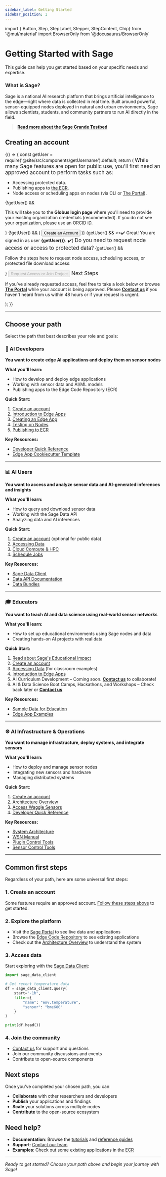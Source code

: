 ```yaml
---
sidebar_label: Getting Started
sidebar_position: 1
---
```


import { Button, Step, StepLabel, Stepper, StepContent, Chip} from '@mui/material'
import BrowserOnly from '@docusaurus/BrowserOnly'

# Getting Started with Sage

This guide can help you get started based on your specific needs and expertise.

### What is Sage?

Sage is a national AI research platform that brings artificial intelligence to the edge—right where data is collected in real time. Built around powerful, sensor-equipped nodes deployed in natural and urban environments, Sage allows scientists, students, and community partners to run AI directly in the field.

> **[Read more about the Sage Grande Testbed](/about)**

## Creating an account

<BrowserOnly>
  {() => {
    const getUser = require('@site/src/components/getUsername').default;
    return (
      <Stepper orientation="vertical" activeStep={getUser() ? 1 : 0}>
        <Step active={!getUser()} expanded={true} check>
          <StepLabel>
            <big>While many Sage features are open for public use, you'll first need an approved account to perform tasks such as:</big>
          </StepLabel>
          <StepContent>
            <ul>
              <li>Accessing protected data.</li>
              <li>Publishing apps to <a href="https://portal.sagecontinuum.org/apps/explore" target="_blank" rel="noopener noreferrer">the ECR</a>.</li>
              <li>Node access or scheduling apps on nodes (via CLI or <a href="https://portal.sagecontinuum.org" target="_blank" rel="noopener noreferrer">The Portal</a>).</li>
            </ul>
            {!getUser() && <p>This will take you to the <b>Globus login page</b> where you'll need to provide your existing organization credentials (recommended). If you do not see your organization, please use an ORCID iD.</p>}
            {!getUser() && (
              <Button href="https://auth.sagecontinuum.org/?callback=https://sagecontinuum.org/docs/getting-started#creating-an-account" variant="contained" sx={{ width: '300px' }}>
                <span className="normal-case text-[#fff]">Create an Account</span>
              </Button>
            )}
            {getUser() && <>✔️ Great! You are signed in as user <b>{getUser()}</b>. ✔️</>}
          </StepContent>
        </Step>
        <Step active={getUser()} expanded={true}>
          <StepLabel><big>Do you need to request node access or access to protected data?</big></StepLabel>
          <StepContent>
            {getUser() && <p>Follow the steps here to request node access, scheduling access, or protected file download access:</p>}
            <Button href="https://portal.sagecontinuum.org/account/access" target="_blank" variant="contained" disabled={!getUser()}>
              <span className="normal-case text-[#fff]">Request Access or Join Project</span>
            </Button>
          </StepContent>
        </Step>
        <Step active={getUser()} expanded={getUser()}>
          <StepLabel><big>Next Steps</big></StepLabel>
          <StepContent>
            <p>If you’ve already requested access, feel free to take a look below or browse <b><a href="https://portal.sagecontinuum.org" target="_blank" rel="noopener noreferrer">The Portal</a></b> while your account is being approved. Please <b><a href="./contact-us">Contact us</a></b> if you haven't heard from us within 48 hours or if your request is urgent.</p>
          </StepContent>
        </Step>
      </Stepper>
    );
  }}
</BrowserOnly>

---

## Choose your path

Select the path that best describes your role and goals:

### 🤖 AI Developers
**You want to create edge AI applications and deploy them on sensor nodes**

**What you'll learn:**
- How to develop and deploy edge applications
- Working with sensor data and AI/ML models
- Publishing apps to the Edge Code Repository (ECR)

**Quick Start:**
1. [Create an account](#creating-an-account)
2. [Introduction to Edge Apps](./tutorials/edge-apps/intro-to-edge-apps)
3. [Creating an Edge App](./tutorials/edge-apps/creating-an-edge-app)
4. [Testing on Nodes](./tutorials/edge-apps/testing-an-edge-app)
5. [Publishing to ECR](./tutorials/edge-apps/publishing-to-ecr)

**Key Resources:**
- [Developer Quick Reference](./reference-guides/dev-quick-reference)
- [Edge App Cookiecutter Template](https://github.com/waggle-sensor/cookiecutter-sage-app)

---

### 📊 AI Users
**You want to access and analyze sensor data and AI-generated inferences and insights**

**What you'll learn:**
- How to query and download sensor data
- Working with the Sage Data API
- Analyzing data and AI inferences

**Quick Start:**
1. [Create an account](#creating-an-account) (optional for public data)
2. [Accessing Data](./tutorials/accessing-data)
3. [Cloud Compute & HPC](./tutorials/cloud-compute)
4. [Schedule Jobs](./tutorials/schedule-jobs)

**Key Resources:**
- [Sage Data Client](https://pypi.org/project/sage-data-client/)
- [Data API Documentation](https://github.com/waggle-sensor/waggle-beehive-v2/blob/main/docs/querying-measurements.md)
- [Data Bundles](https://web.lcrc.anl.gov/public/waggle/sagedata/SAGE-Data.tar)

---

### 🎓 Educators
**You want to teach AI and data science using real-world sensor networks**

**What you'll learn:**
- How to set up educational environments using Sage nodes and data
- Creating hands-on AI projects with real data


**Quick Start:**
1. [Read about Sage's Educational Impact](/about#educational-and-community-impact)
2. [Create an account](#creating-an-account)
3. [Accessing Data](./tutorials/accessing-data) (for classroom examples)
4. [Introduction to Edge Apps](./tutorials/edge-apps/intro-to-edge-apps)
5. AI Curriculum Development – Coming soon.  **[Contact us](./contact-us)** to collaborate!
6. AI & Data Science Boot Camps, Hackathons, and Workshops – Check back later or **[Contact us](./contact-us)**


**Key Resources:**
- [Sample Data for Education](./tutorials/accessing-data#data-bundles)
- [Edge App Examples](https://portal.sagecontinuum.org/apps/)

---

### ⚙️ AI Infrastructure & Operations
**You want to manage infrastructure, deploy systems, and integrate sensors**

**What you'll learn:**
- How to deploy and manage sensor nodes
- Integrating new sensors and hardware
- Managing distributed systems

**Quick Start:**
1. [Create an account](#creating-an-account)
2. [Architecture Overview](./about/architecture)
3. [Access Waggle Sensors](./tutorials/access-waggle-sensors)
4. [Developer Quick Reference](./category/reference-guides)

**Key Resources:**
- [System Architecture](./about/architecture)
- [WSN Manual](./installation-manuals/wsn-manual)
- [Plugin Control Tools](./reference-guides/pluginctl)
- [Sensor Control Tools](./reference-guides/sesctl)

---

## Common first steps

Regardless of your path, here are some universal first steps:

### 1. Create an account
Some features require an approved account. [Follow these steps above](#creating-an-account) to get started.

### 2. Explore the platform
- Visit the [Sage Portal](https://portal.sagecontinuum.org) to see live data and applications
- Browse the [Edge Code Repository](https://portal.sagecontinuum.org/apps/) to see existing applications
- Check out the [Architecture Overview](./about/architecture) to understand the system

### 3. Access data
Start exploring with the [Sage Data Client](https://pypi.org/project/sage-data-client/):

```python
import sage_data_client

# Get recent temperature data
df = sage_data_client.query(
    start="-1h",
    filter={
        "name": "env.temperature",
        "sensor": "bme680"
    }
)

print(df.head())
```

### 4. Join the community
- [Contact us](./contact-us) for support and questions
- Join our community discussions and events
- Contribute to open-source components

## Next steps

Once you've completed your chosen path, you can:

- **Collaborate** with other researchers and developers
- **Publish** your applications and findings
- **Scale** your solutions across multiple nodes
- **Contribute** to the open-source ecosystem

## Need help?

- **Documentation**: Browse the [tutorials](./category/tutorials) and [reference guides](./category/reference-guides/)
- **Support**: [Contact our team](./contact-us)
- **Examples**: Check out some existing applications in the [ECR](https://portal.sagecontinuum.org/apps/)

---

*Ready to get started? Choose your path above and begin your journey with Sage!*